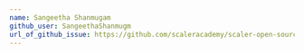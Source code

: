 ```yaml
---
name: Sangeetha Shanmugam
github_user: SangeethaShanmugm
url_of_github_issue: https://github.com/scaleracademy/scaler-open-source-september-challenge/issues/259
---
```

